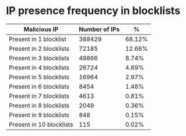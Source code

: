 # IP presence frequency in blocklists
| Malicious IP | Number of IPs | % |
|----|----|----|
| Present in 1 blocklist | 388429 | 68.12% |
| Present in 2 blocklists | 72185 | 12.66% |
| Present in 3 blocklists | 49866 | 8.74% |
| Present in 4 blocklists | 26724 | 4.69% |
| Present in 5 blocklists | 16964 | 2.97% |
| Present in 6 blocklists | 8454 | 1.48% |
| Present in 7 blocklists | 4613 | 0.81% |
| Present in 8 blocklists | 2049 | 0.36% |
| Present in 9 blocklists | 848 | 0.15% |
| Present in 10 blocklists | 115 | 0.02% |
